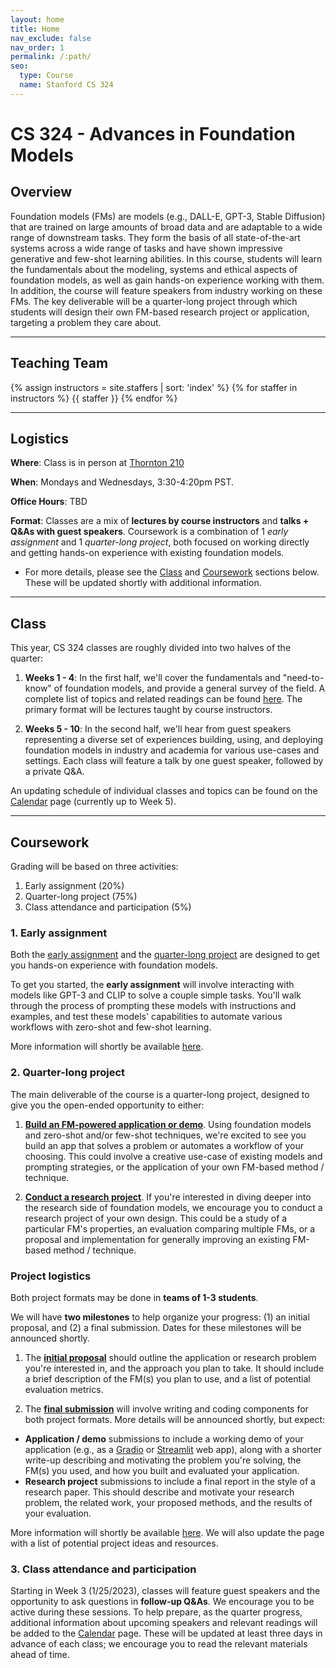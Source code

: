 ```yaml
---
layout: home
title: Home
nav_exclude: false
nav_order: 1
permalink: /:path/
seo:
  type: Course
  name: Stanford CS 324
---
```


# CS 324 - Advances in Foundation Models

## Overview

Foundation models (FMs) are models (e.g., DALL-E, GPT-3, Stable Diffusion) that are trained on large amounts of broad data and are adaptable to a wide range of downstream tasks. They form the basis of all state-of-the-art systems across a wide range of tasks and have shown impressive generative and few-shot learning abilities. In this course, students will learn the fundamentals about the modeling, systems and ethical aspects of foundation models, as well as gain hands-on experience working with them. In addition, the course will feature speakers from industry working on these FMs. The key deliverable will be a quarter-long project through which students will design their own FM-based research project or application, targeting a problem they care about. 

---

## Teaching Team  
{% assign instructors = site.staffers | sort: 'index' %}
{% for staffer in instructors %}
{{ staffer }}
{% endfor %}

---

## Logistics

**Where**: Class is in person at [Thornton 210](https://goo.gl/maps/NaddwfByWDMDDQXt9)  

**When**: Mondays and Wednesdays, 3:30-4:20pm PST.  

**Office Hours**: TBD

**Format**: Classes are a mix of **lectures by course instructors** and **talks + Q&As with guest speakers**. Coursework is a combination of 1 *early assignment* and 1 *quarter-long project*, both focused on working directly and getting hands-on experience with existing foundation models.   
- For more details, please see the [Class](#class) and [Coursework](#coursework) sections below. These will be updated shortly with additional information.

---

## Class 
This year, CS 324 classes are roughly divided into two halves of the quarter:  
1. **Weeks 1 - 4**: In the first half, we'll cover the fundamentals and "need-to-know" of foundation models, and provide a general survey of the field. A complete list of topics and related readings can be found [here](https://stanford-cs324.github.io/winter2023/syllabus/). The primary format will be lectures taught by course instructors.
 
2. **Weeks 5 - 10**: In the second half, we'll hear from guest speakers representing a diverse set of experiences building, using, and deploying foundation models in industry and academia for various use-cases and settings. Each class will feature a talk by one guest speaker, followed by a private Q&A.

An updating schedule of individual classes and topics can be found on the [Calendar](https://stanford-cs324.github.io/winter2023/calendar/) page (currently up to Week 5).

---

## Coursework
Grading will be based on three activities:  
1. Early assignment (20%) 
2. Quarter-long project (75%)  
3. Class attendance and participation (5%)

### 1. Early assignment
Both the [early assignment](https://stanford-cs324.github.io/winter2023/assignment/) and the [quarter-long project](https://stanford-cs324.github.io/winter2023/project/) are designed to get you hands-on experience with foundation models. 

To get you started, the **early assignment** will involve interacting with models like GPT-3 and CLIP to solve a couple simple tasks. You'll walk through the process of prompting these models with instructions and examples, and test these models' capabilities to automate various workflows with zero-shot and few-shot learning. 

More information will shortly be available [here](https://stanford-cs324.github.io/winter2023/assignment/). 


### 2. Quarter-long project
The main deliverable of the course is a quarter-long project, designed to give you the open-ended opportunity to either: 
1. **[Build an FM-powered application or demo]()**. Using foundation models and zero-shot and/or few-shot techniques, we're excited to see you build an app that solves a problem or automates a workflow of your choosing. This could involve a creative use-case of existing models and prompting strategies, or the application of your own FM-based method / technique.  

2. **[Conduct a research project]()**. If you're interested in diving deeper into the research side of foundation models, we encourage you to conduct a research project of your own design. This could be a study of a particular FM's properties, an evaluation comparing multiple FMs, or a proposal and implementation for generally improving an existing FM-based method / technique. 

### Project logistics  
Both project formats may be done in **teams of 1-3 students**.

We will have **two milestones** to help organize your progress: (1) an initial proposal, and (2) a final submission. Dates for these milestones will be announced shortly.   
1. The **[initial proposal]()** should outline the application or research problem you're interested in, and the approach you plan to take. It should include a brief description of the FM(s) you plan to use, and a list of potential evaluation metrics.  

2. The **[final submission]()** will involve writing and coding components for both project formats. More details will be announced shortly, but expect:
- **Application / demo** submissions to include a working demo of your application (e.g., as a [Gradio](https://gradio.app/) or [Streamlit](https://streamlit.io/) web app), along with a shorter write-up describing and motivating the problem you're solving, the FM(s) you used, and how you built and evaluated your application.  
- **Research project** submissions to include a final report in the style of a research paper. This should describe and motivate your research problem, the related work, your proposed methods, and the results of your evaluation. 

More information will shortly be available [here](https://stanford-cs324.github.io/winter2023/projected/). We will also update the page with a list of potential project ideas and resources.

### 3. Class attendance and participation 
Starting in Week 3 (1/25/2023), classes will feature guest speakers and the opportunity to ask questions in **follow-up Q&As**. We encourage you to be active during these sessions. To help prepare, as the quarter progress, additional information about upcoming speakers and relevant readings will be added to the [Calendar](https://stanford-cs324.github.io/winter2023/calendar/) page. These will be updated at least three days in advance of each class; we encourage you to read the relevant materials ahead of time.